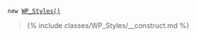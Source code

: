 <p><code>new <a href="https://developer.wordpress.org/reference/classes/wp_styles/">WP_Styles()</a></code></p>

<blockquote>

{% include classes/WP_Styles/__construct.md %}

</blockquote>
